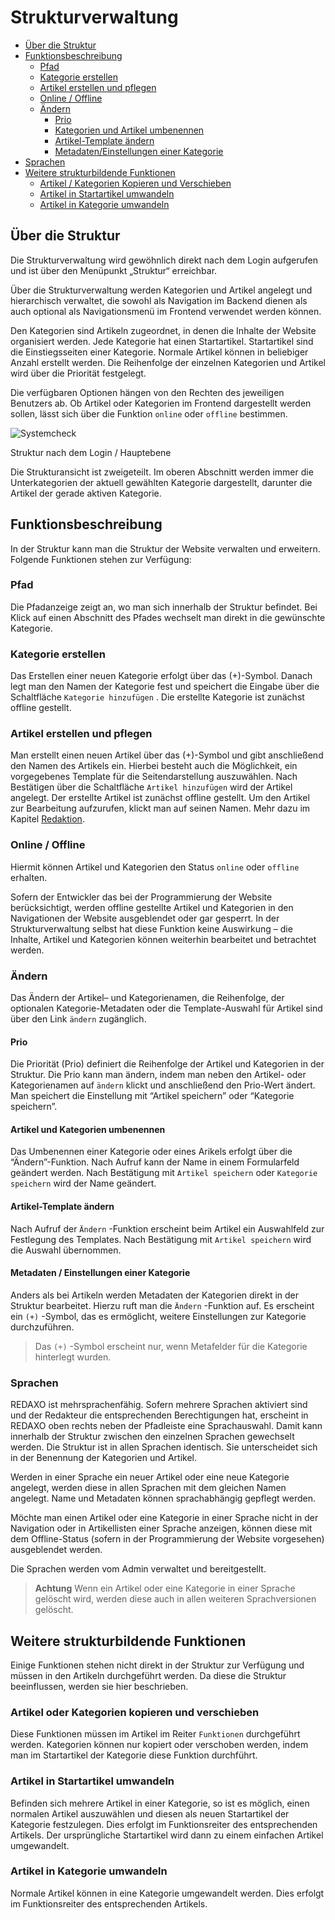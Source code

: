 # Strukturverwaltung

* [Über die Struktur](#ueber)
* [Funktionsbeschreibung](#funktionen)
  + [Pfad](#pfad)
  + [Kategorie erstellen](#kat_e)
  + [Artikel erstellen und pflegen](#art_e)
  + [Online / Offline](#ofon)
  + [Ändern](#aendern)
    - [Prio](#prio)
    - [Kategorien und Artikel umbenennen](#rename)
    - [Artikel-Template ändern](#template)
    - [Metadaten/Einstellungen einer Kategorie](#meta)
* [Sprachen](#sprache)
* [Weitere strukturbildende Funktionen](#more)
  + [Artikel / Kategorien Kopieren und Verschieben](#copy)
  + [Artikel in Startartikel umwandeln](#convert)
  + [Artikel in Kategorie umwandeln](#convertcat)

<a name="ueber"></a>

## Über die Struktur

Die Strukturverwaltung wird gewöhnlich direkt nach dem Login aufgerufen und ist über den Menüpunkt „Struktur“ erreichbar.

Über die Strukturverwaltung werden Kategorien und Artikel angelegt und hierarchisch verwaltet, die sowohl als Navigation im Backend dienen als auch optional als Navigationsmenü im Frontend verwendet werden können.

Den Kategorien sind Artikeln zugeordnet, in denen die Inhalte der Website organisiert werden. Jede Kategorie hat einen Startartikel. Startartikel sind die Einstiegsseiten einer Kategorie. Normale Artikel können in beliebiger Anzahl erstellt werden. Die Reihenfolge der einzelnen Kategorien und Artikel wird über die Priorität festgelegt.

Die verfügbaren Optionen hängen von den Rechten des jeweiligen Benutzers ab. Ob Artikel oder Kategorien im Frontend dargestellt werden sollen, lässt sich über die Funktion `online` oder `offline` bestimmen.

![Systemcheck](/assets/v5.2.0-Struktur-01-overview.png.png)

Struktur nach dem Login / Hauptebene

Die Strukturansicht ist zweigeteilt. Im oberen Abschnitt werden immer die Unterkategorien der aktuell gewählten Kategorie dargestellt, darunter die Artikel der gerade aktiven Kategorie.

<a name="funktionen"></a>

## Funktionsbeschreibung

In der Struktur kann man die Struktur der Website verwalten und erweitern.
Folgende Funktionen stehen zur Verfügung:

<a name="pfad"></a>

### Pfad

Die Pfadanzeige zeigt an, wo man sich innerhalb der Struktur befindet. Bei Klick auf einen Abschnitt des Pfades wechselt man direkt in die gewünschte Kategorie.

<a name="kat_e"></a>

### Kategorie erstellen

Das Erstellen einer neuen Kategorie erfolgt über das (+)-Symbol. Danach legt man den Namen der Kategorie fest und speichert die Eingabe über die Schaltfläche `Kategorie hinzufügen` . Die erstellte Kategorie ist zunächst offline gestellt.

<a name="art_e"></a>

### Artikel erstellen und pflegen

Man erstellt einen neuen Artikel über das (+)-Symbol und gibt anschließend den Namen des Artikels ein. Hierbei besteht auch die Möglichkeit, ein vorgegebenes Template für die Seitendarstellung auszuwählen. Nach Bestätigen über die Schaltfläche `Artikel hinzufügen` wird der Artikel angelegt. Der erstellte Artikel ist zunächst offline gestellt. Um den Artikel zur Bearbeitung aufzurufen, klickt man auf seinen Namen. Mehr dazu im Kapitel [Redaktion](/{{path}}/{{version}}/redaktion).

<a name="ofon"></a>

### Online / Offline

Hiermit können Artikel und Kategorien den Status `online` oder `offline` erhalten.

Sofern der Entwickler das bei der Programmierung der Website berücksichtigt, werden offline gestellte Artikel und Kategorien in den Navigationen der Website ausgeblendet oder gar gesperrt. In der Strukturverwaltung selbst hat diese Funktion keine Auswirkung – die Inhalte, Artikel und Kategorien können weiterhin bearbeitet und betrachtet werden.  

<a name="aendern"></a>

### Ändern

Das Ändern der Artikel– und Kategorienamen, die Reihenfolge, der optionalen Kategorie-Metadaten oder die Template-Auswahl für Artikel sind über den Link `ändern` zugänglich.

<a name="prio"></a>

#### Prio

Die Priorität (Prio) definiert die Reihenfolge der Artikel und Kategorien in der Struktur. Die Prio kann man ändern, indem man neben den Artikel- oder Kategorienamen auf `ändern` klickt und anschließend den Prio-Wert ändert. Man speichert die Einstellung mit “Artikel speichern” oder “Kategorie speichern”.

<a name="rename"></a>

#### Artikel und Kategorien umbenennen

Das Umbenennen einer Kategorie oder eines Arikels erfolgt über die “Ändern”-Funktion. Nach Aufruf kann der Name in einem Formularfeld geändert werden. Nach Bestätigung mit `Artikel speichern` oder `Kategorie speichern` wird der Name geändert.

<a name="template"></a>

#### Artikel-Template ändern

Nach Aufruf der `Ändern` -Funktion erscheint beim Artikel ein Auswahlfeld zur Festlegung des Templates. Nach Bestätigung mit `Artikel speichern` wird die Auswahl übernommen.

<a name="meta"></a>

#### Metadaten / Einstellungen einer Kategorie

Anders als bei Artikeln werden Metadaten der Kategorien direkt in der Struktur bearbeitet. Hierzu ruft man die `Ändern` -Funktion auf. Es erscheint ein `(+)` -Symbol, das es ermöglicht, weitere Einstellungen zur Kategorie durchzuführen.

> Das `(+)` -Symbol erscheint nur, wenn Metafelder für die Kategorie hinterlegt wurden.

<a name="sprache"></a>

### Sprachen

REDAXO ist mehrsprachenfähig. Sofern mehrere Sprachen aktiviert sind und der Redakteur die entsprechenden Berechtigungen hat, erscheint in REDAXO oben rechts neben der Pfadleiste eine Sprachauswahl. Damit kann innerhalb der Struktur zwischen den einzelnen Sprachen gewechselt werden. Die Struktur ist in allen Sprachen identisch. Sie unterscheidet sich in der Benennung der Kategorien und Artikel.

Werden in einer Sprache ein neuer Artikel oder eine neue Kategorie angelegt, werden diese in allen Sprachen mit dem gleichen Namen angelegt. Name und  Metadaten können sprachabhängig gepflegt werden.  

Möchte man einen Artikel oder eine Kategorie in einer Sprache nicht in der Navigation oder in Artikellisten einer Sprache anzeigen, können diese mit dem Offline-Status (sofern in der Programmierung der Website vorgesehen) ausgeblendet werden.

Die Sprachen werden vom Admin verwaltet und bereitgestellt.

> **Achtung** Wenn ein Artikel oder eine Kategorie in einer Sprache gelöscht wird, werden diese auch in allen weiteren Sprachversionen gelöscht.

<a name="more"></a>

## Weitere strukturbildende Funktionen

Einige Funktionen stehen nicht direkt in der Struktur zur Verfügung und müssen in den Artikeln durchgeführt werden. Da diese die Struktur beeinflussen, werden sie hier beschrieben.

<a name="copy"></a>

### Artikel oder Kategorien kopieren und verschieben

Diese Funktionen müssen im Artikel im Reiter `Funktionen` durchgeführt werden. Kategorien können nur kopiert oder verschoben werden, indem man im Startartikel der Kategorie diese Funktion durchführt.

<a name="convert"></a>

### Artikel in Startartikel umwandeln

Befinden sich mehrere Artikel in einer Kategorie, so ist es möglich, einen normalen Artikel auszuwählen und diesen als neuen Startartikel der Kategorie festzulegen. Dies erfolgt im Funktionsreiter des entsprechenden Artikels. Der ursprüngliche Startartikel wird dann zu einem einfachen Artikel umgewandelt.

<a name="convertcat"></a>

### Artikel in Kategorie umwandeln

Normale Artikel können in eine Kategorie umgewandelt werden. Dies erfolgt im Funktionsreiter des entsprechenden Artikels.
